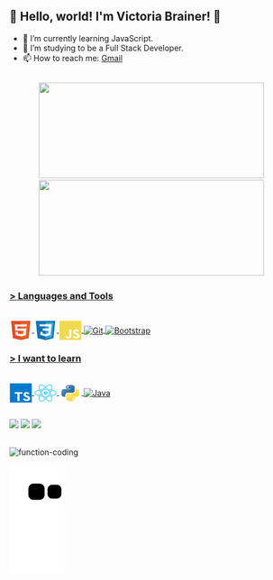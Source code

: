 ## :space_invader: Hello, world! I'm Victoria Brainer! 👋

- 🌱 I’m currently learning JavaScript.
- 🚀 I’m studying to be a Full Stack Developer.
- 📫 How to reach me: [Gmail](victoria.rbrainer@gmail.com)
<!--
- 🔭 I’m currently working on ...
- 🎯 I’m looking to collaborate on ...
- 🤔 I’m looking for help with ...
- 💬 Ask me about ...
- 😄 Pronouns: ...
- ⚡ Fun fact: ...
  -->

  ##

<div align="center">
  <a href="https://github.com/victoriabrainer">
  <img height="170em" width="400em" src="https://github-readme-stats.vercel.app/api?username=victoriabrainer&show_icons=true&theme=midnight-purple&include_all_commits=true&count_private=true"/> <img height="170em" width="400em" src="https://github-readme-stats.vercel.app/api/top-langs/?username=victoriabrainer&layout=compact&langs_count=7&theme=midnight-purple"/>
</div>

### > Languages and Tools

<div style="display: inline_block"><br>
  <img align="center" alt="HTML" height="35" width="40" src="https://raw.githubusercontent.com/devicons/devicon/master/icons/html5/html5-original.svg">
  <img align="center" alt="CSS" height="35" width="40" src="https://raw.githubusercontent.com/devicons/devicon/master/icons/css3/css3-original.svg">
  <img align="center" alt="JavaScript" height="35" width="40" src="https://raw.githubusercontent.com/devicons/devicon/master/icons/javascript/javascript-plain.svg">
  <img align="center" alt="Git" height="35" width="40" src="https://cdn.jsdelivr.net/gh/devicons/devicon/icons/git/git-original.svg">
  <img align="center" alt="Bootstrap" height="35" width="40" src="https://cdn.jsdelivr.net/gh/devicons/devicon/icons/bootstrap/bootstrap-original.svg">
</div>

### > I want to learn

<div style="display: inline_block"><br>
  <img align="center" alt="TypeScript" height="35" width="40" src="https://raw.githubusercontent.com/devicons/devicon/master/icons/typescript/typescript-plain.svg">
  <img align="center" alt="React" height="35" width="40" src="https://raw.githubusercontent.com/devicons/devicon/master/icons/react/react-original.svg">
  <img align="center" alt="Python" height="35" width="40" src="https://raw.githubusercontent.com/devicons/devicon/master/icons/python/python-original.svg">
  <img align="center" alt="Java" height="35" width="40" src="https://cdn.jsdelivr.net/gh/devicons/devicon/icons/java/java-original.svg">
</div>

##

<div> 
  <a href="https://instagram.com/vick.bnr" target="_blank"><img src="https://img.shields.io/badge/-Instagram-%23E4405F?style=for-the-badge&logo=instagram&logoColor=white" target="_blank"></a>
  <a href = "mailto:victoria.rbrainer@gmail.com"><img src="https://img.shields.io/badge/-Gmail-%23333?style=for-the-badge&logo=gmail&logoColor=white" target="_blank"></a>
  <a href="https://www.linkedin.com/in/victoriabrainer" target="_blank"><img src="https://img.shields.io/badge/-LinkedIn-%230077B5?style=for-the-badge&logo=linkedin&logoColor=white" target="_blank"></a> 
</div> 
  
  ##

   <img align="center" height="20%" alt="function-coding" src="DEV/../../gifs/fuction-coding.gif">
   
  
![Snake animation](https://github.com/victoriabrainer/victoriabrainer/blob/output/github-contribution-grid-snake.svg)
